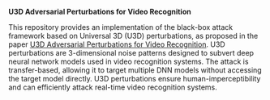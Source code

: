 **U3D Adversarial Perturbations for Video Recognition**

This repository provides an implementation of the black-box attack framework based on Universal 3D (U3D) perturbations, as proposed in the paper [U3D Adversarial Perturbations for Video Recognition](https://arxiv.org/pdf/2107.04284.pdf). U3D perturbations are 3-dimensional noise patterns designed to subvert deep neural network models used in video recognition systems. The attack is transfer-based, allowing it to target multiple DNN models without accessing the target model directly. U3D perturbations ensure human-imperceptibility and can efficiently attack real-time video recognition systems.
